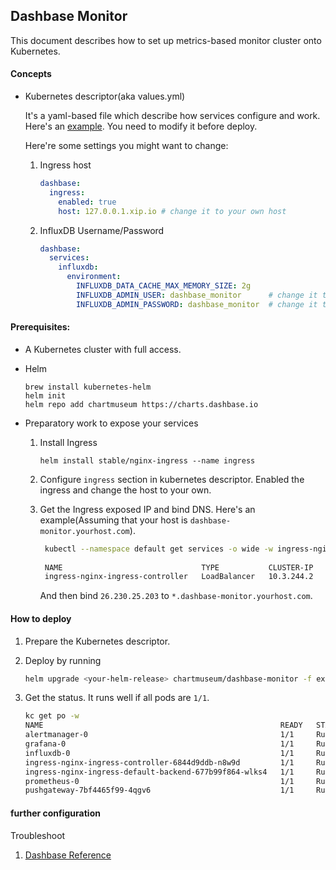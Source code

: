 ## Dashbase Monitor
This document describes how to set up metrics-based monitor cluster onto Kubernetes.

#### Concepts
* Kubernetes descriptor(aka values.yml)

    It's a yaml-based file which describe how services configure and work. Here's an [example](example-values.yaml).
    You need to modify it before deploy.
    
    Here're some settings you might want to change:
    1. Ingress host
        ```yaml
        dashbase:
          ingress:
            enabled: true
            host: 127.0.0.1.xip.io # change it to your own host
        ```
    2. InfluxDB Username/Password
        ```yaml
        dashbase:
          services:
            influxdb:
              environment:
                INFLUXDB_DATA_CACHE_MAX_MEMORY_SIZE: 2g
                INFLUXDB_ADMIN_USER: dashbase_monitor      # change it to your username
                INFLUXDB_ADMIN_PASSWORD: dashbase_monitor  # change it to your password
        ```

#### Prerequisites:
* A Kubernetes cluster with full access.
* Helm

    ```
    brew install kubernetes-helm
    helm init
    helm repo add chartmuseum https://charts.dashbase.io
    ```

* Preparatory work to expose your services
    1. Install Ingress

        ```helm install stable/nginx-ingress --name ingress```
    2. Configure `ingress` section in kubernetes descriptor. Enabled the ingress and change the host to your own.
    
    3. Get the Ingress exposed IP and bind DNS. Here's an example(Assuming that your host is `dashbase-monitor.yourhost.com`).
       ```bash
        kubectl --namespace default get services -o wide -w ingress-nginx-ingress-controller
        
        NAME                               TYPE           CLUSTER-IP   EXTERNAL-IP     PORT(S)                      AGE   SELECTOR
        ingress-nginx-ingress-controller   LoadBalancer   10.3.244.2   26.230.25.203   80:30402/TCP,443:31551/TCP   25m   app=nginx-ingress,component=controller,release=ingress
       ```
       And then bind `26.230.25.203` to `*.dashbase-monitor.yourhost.com`.
       


#### How to deploy
1. Prepare the Kubernetes descriptor.

2. Deploy by running

    ```bash
    helm upgrade <your-helm-release> chartmuseum/dashbase-monitor -f example-values.yaml -i
    ```
3. Get the status. It runs well if all pods are `1/1`.
   ```bash
   kc get po -w
   NAME                                                     READY   STATUS    RESTARTS   AGE
   alertmanager-0                                           1/1     Running   0          38m
   grafana-0                                                1/1     Running   0          38m
   influxdb-0                                               1/1     Running   0          38m
   ingress-nginx-ingress-controller-6844d9ddb-n8w9d         1/1     Running   0          32m
   ingress-nginx-ingress-default-backend-677b99f864-wlks4   1/1     Running   0          32m
   prometheus-0                                             1/1     Running   0          38m
   pushgateway-7bf4465f99-4qgv6                             1/1     Running   0          38m
   ```
#### further configuration



Troubleshoot
1. [Dashbase Reference](https://dashbase.atlassian.net/wiki/spaces/DK/pages/192970771/Known+Issues+and+Solutions)
